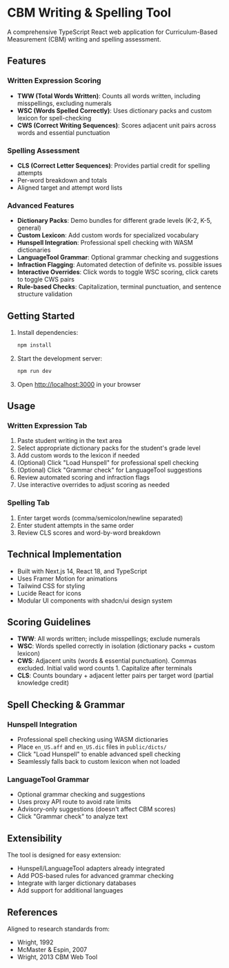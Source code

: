 # CBM Writing & Spelling Tool

A comprehensive TypeScript React web application for Curriculum-Based Measurement (CBM) writing and spelling assessment.

## Features

### Written Expression Scoring
- **TWW (Total Words Written)**: Counts all words written, including misspellings, excluding numerals
- **WSC (Words Spelled Correctly)**: Uses dictionary packs and custom lexicon for spell-checking
- **CWS (Correct Writing Sequences)**: Scores adjacent unit pairs across words and essential punctuation

### Spelling Assessment
- **CLS (Correct Letter Sequences)**: Provides partial credit for spelling attempts
- Per-word breakdown and totals
- Aligned target and attempt word lists

### Advanced Features
- **Dictionary Packs**: Demo bundles for different grade levels (K-2, K-5, general)
- **Custom Lexicon**: Add custom words for specialized vocabulary
- **Hunspell Integration**: Professional spell checking with WASM dictionaries
- **LanguageTool Grammar**: Optional grammar checking and suggestions
- **Infraction Flagging**: Automated detection of definite vs. possible issues
- **Interactive Overrides**: Click words to toggle WSC scoring, click carets to toggle CWS pairs
- **Rule-based Checks**: Capitalization, terminal punctuation, and sentence structure validation

## Getting Started

1. Install dependencies:
   ```bash
   npm install
   ```

2. Start the development server:
   ```bash
   npm run dev
   ```

3. Open [http://localhost:3000](http://localhost:3000) in your browser

## Usage

### Written Expression Tab
1. Paste student writing in the text area
2. Select appropriate dictionary packs for the student's grade level
3. Add custom words to the lexicon if needed
4. (Optional) Click "Load Hunspell" for professional spell checking
5. (Optional) Click "Grammar check" for LanguageTool suggestions
6. Review automated scoring and infraction flags
7. Use interactive overrides to adjust scoring as needed

### Spelling Tab
1. Enter target words (comma/semicolon/newline separated)
2. Enter student attempts in the same order
3. Review CLS scores and word-by-word breakdown

## Technical Implementation

- Built with Next.js 14, React 18, and TypeScript
- Uses Framer Motion for animations
- Tailwind CSS for styling
- Lucide React for icons
- Modular UI components with shadcn/ui design system

## Scoring Guidelines

- **TWW**: All words written; include misspellings; exclude numerals
- **WSC**: Words spelled correctly in isolation (dictionary packs + custom lexicon)
- **CWS**: Adjacent units (words & essential punctuation). Commas excluded. Initial valid word counts 1. Capitalize after terminals
- **CLS**: Counts boundary + adjacent letter pairs per target word (partial knowledge credit)

## Spell Checking & Grammar

### Hunspell Integration
- Professional spell checking using WASM dictionaries
- Place `en_US.aff` and `en_US.dic` files in `public/dicts/`
- Click "Load Hunspell" to enable advanced spell checking
- Seamlessly falls back to custom lexicon when not loaded

### LanguageTool Grammar
- Optional grammar checking and suggestions
- Uses proxy API route to avoid rate limits
- Advisory-only suggestions (doesn't affect CBM scores)
- Click "Grammar check" to analyze text

## Extensibility

The tool is designed for easy extension:
- Hunspell/LanguageTool adapters already integrated
- Add POS-based rules for advanced grammar checking
- Integrate with larger dictionary databases
- Add support for additional languages

## References

Aligned to research standards from:
- Wright, 1992
- McMaster & Espin, 2007  
- Wright, 2013
CBM Web Tool
